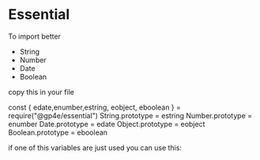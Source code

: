 # Essential

To import better
- String
- Number
- Date
- Boolean

copy this in your file 

const { edate,enumber,estring, eobject, eboolean } = require("@gp4e/essential")
String.prototype = estring
Number.prototype = enumber
Date.prototype = edate
Object.prototype = eobject
Boolean.prototype = eboolean

if one of this variables are just used you can use this: